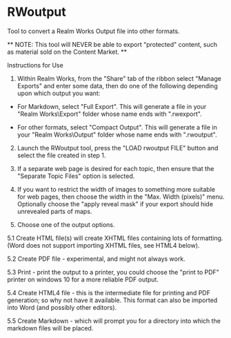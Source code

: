 # RWoutput
Tool to convert a Realm Works Output file into other formats.

** NOTE: This tool will NEVER be able to export "protected" content, such as material sold on the Content Market. **

Instructions for Use

1. Within Realm Works, from the "Share" tab of the ribbon select "Manage Exports" and enter some data, then do one of the following depending upon which output you want:

- For Markdown, select "Full Export". This will generate a file in your "Realm Works\Export" folder whose name ends with ".rwexport".

- For other formats, select "Compact Output". This will generate a file in your "Realm Works\Output" folder whose name ends with ".rwoutput".

2. Launch the RWoutput tool, press the "LOAD rwoutput FILE" button and select the file created in step 1.

3. If a separate web page is desired for each topic, then ensure that the "Separate Topic Files" option is selected.

4. If you want to restrict the width of images to something more suitable for web pages, then choose the width in the "Max. Width (pixels)" menu. Optionally choose the "apply reveal mask" if your export should hide unrevealed parts of maps.

5. Choose one of the output options.

5.1 Create HTML file(s) will create XHTML files containing lots of formatting. (Word does not support importing XHTML files, see HTML4 below).

5.2 Create PDF file - experimental, and might not always work.

5.3 Print - print the output to a printer, you could choose the "print to PDF" printer on windows 10 for a more reliable PDF output.

5.4 Create HTML4 file - this is the intermediate file for printing and PDF generation; so why not have it available. This format can also be imported into Word (and possibly other editors).

5.5 Create Markdown - which will prompt you for a directory into which the markdown files will be placed.
